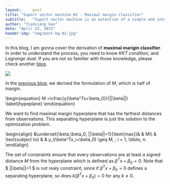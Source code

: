 ```yaml
---
layout:     post
title: "Suport vector machine #2 - Maximal margin classifier"
subtitle:   "Suport vector machine is an extention of a simple and intuitive classifier called the maximal margin classifier"
author: "Tianxiang Gao"
date: "April 13, 2015"
header-img: "img/post-bg-02.jpg"
---
```


In this blog, I am gonna cover the derivation of **maximal marigin classifier**. In order to understand the process, you need to know *KKT condition*, and *Lagrange dual*. If you are not so familier with those knowledge, please check another [blog](http://gaotx.com/blogs/2015/04/12/maximal-margin-classifier/).

<img src="{{site.baseurl}}/img/maximal-margin/maximal-margin-classifier.png">

In the [previous blog](http://gaotx.com/blogs/2015/04/12/maximal-margin-classifier/), we derived the formulation of $M$, which is half of margin.

\begin{equation}
	M =\cfrac{y(\beta^Tx+\beta_0)}{||\beta||}
	\label{hypeplane}
\end{equation}

We want to find maximal margin hyperplane that has the farthest distances from observations. This separating hyperplane is just the solution to the optimization problem.

\begin{align} 
&\underset{\beta,\beta_0, ||\beta||=1}{\text{max}}& & M\\\\ 
& \text{subject to}
& & y_i(\beta^Tx_i+\beta_0) \geq M, \; i = 1, \ldots, n.
\end{align}

The set of constraints ensure that every observations are at least a signed distance $M$ from the hyperplane which is defined as $\beta^Tx+\beta_0=0$. Note that 
$
	||\beta||=1
$
is not realy constraint, since if $\beta^Tx+\beta_0=0$ defines a separating hyperplane, so does $k(\beta^Tx+\beta_0)=0$ for any $k\neq0$.